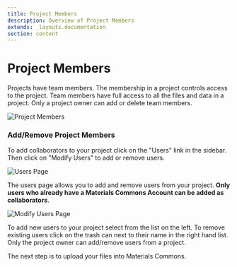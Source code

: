 ```yaml
---
title: Project Members
description: Overview of Project Members
extends: _layouts.documentation
section: content
---
```


# Project Members

Projects have team members. The membership in a project controls access to the project. Team members have full access
to all the files and data in a project. Only a project owner can add or delete team members.

![Project Members](/assets/img/project-members-page.png)

### Add/Remove Project Members

To add collaborators to your project click on the "Users" link in the sidebar. Then click on "Modify Users" to add or
remove users.

![Users Page](/assets/img/project-members-page.png)

The users page allows you to add and remove users from your project. **Only users who already have a Materials Commons Account
can be added as collaborators**.

![Modify Users Page](/assets/img/modify-users-page.png)

To add new users to your project select from the list on the left. To remove existing users click on the trash can next to their name in 
the right hand list. Only the project owner can add/remove users from a project.

The next step is to upload your files into Materials Commons.
